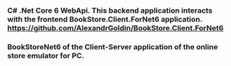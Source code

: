 ### C# .Net Core 6 WebApi. This backend  application interacts with the frontend BookStore.Client.ForNet6 application. https://github.com/AlexandrGoldin/BookStore.Client.ForNet6
### BookStoreNet6 of the Client-Server application of the online store emulator for PC. 
